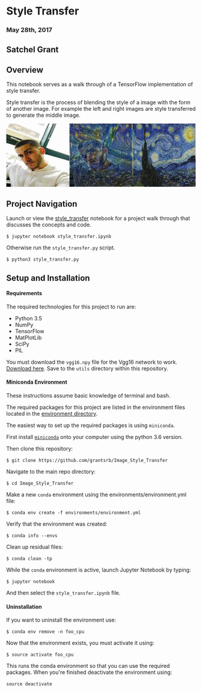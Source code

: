 # Style Transfer
### May 28th, 2017
## Satchel Grant


## Overview
This notebook serves as a walk through of a TensorFlow implementation of style transfer.

Style transfer is the process of blending the style of a image with the form of another image. For example the left and right images are style transferred to generate the middle image.

![image1](./imgs/abbas_starry_blend.jpg)

## Project Navigation

Launch or view the [style_transfer](./style_transfer.ipynb) notebook for a project walk through that discusses the concepts and code.

```
$ jupyter notebook style_transfer.ipynb
```

Otherwise run the `style_transfer.py` script.

```
$ python3 style_transfer.py
```


## Setup and Installation

#### Requirements

The required technologies for this project to run are:

- Python 3.5
- NumPy
- TensorFlow
- MatPlotLib
- SciPy
- PIL

You must download the `vgg16.npy` file for the Vgg16 network to work. [Download here](https://mega.nz/#!YU1FWJrA!O1ywiCS2IiOlUCtCpI6HTJOMrneN-Qdv3ywQP5poecM). Save to the `utils` directory within this repository.

#### Miniconda Environment

These instructions assume basic knowledge of terminal and bash.

The required packages for this project are listed in the environment files located in the [environment directory](./environments/).

The easiest way to set up the required packages is using `miniconda`.

First install [`miniconda`](https://conda.io/miniconda.html) onto your computer using the python 3.6 version.

Then clone this repository:

```
$ git clone https://github.com/grantsrb/Image_Style_Transfer
```

Navigate to the main repo directory:

```
$ cd Image_Style_Transfer
```

Make a new `conda` environment using the environments/environment.yml file:

```
$ conda env create -f environments/environment.yml
```

Verify that the environment was created:

```
$ conda info --envs
```

Clean up residual files:

```
$ conda clean -tp
```

While the `conda` environment is active, launch Jupyter Notebook by typing:

```
$ jupyter notebook
```

And then select the `style_transfer.ipynb` file.

#### Uninstallation

If you want to uninstall the environment use:

```
$ conda env remove -n foo_cpu
```

Now that the environment exists, you must activate it using:

```
$ source activate foo_cpu
```

This runs the conda environment so that you can use the required packages. When you're finished deactivate the environment using:

```
source deactivate
```
